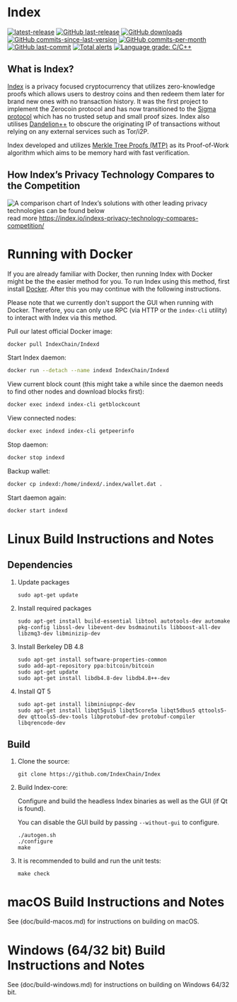 Index
===============

[![latest-release](https://img.shields.io/github/release/IndexChain/Index)](https://github.com/IndexChain/Index/releases)
[![GitHub last-release](https://img.shields.io/github/release-date/IndexChain/Index)](https://github.com/IndexChain/Index/releases)
[![GitHub downloads](https://img.shields.io/github/downloads/IndexChain/Index/total)](https://github.com/IndexChain/Index/releases)
[![GitHub commits-since-last-version](https://img.shields.io/github/commits-since/IndexChain/Index/latest/master)](https://github.com/IndexChain/Index/graphs/commit-activity)
[![GitHub commits-per-month](https://img.shields.io/github/commit-activity/m/IndexChain/Index)](https://github.com/IndexChain/Index/graphs/code-frequency)
[![GitHub last-commit](https://img.shields.io/github/last-commit/IndexChain/Index)](https://github.com/IndexChain/Index/commits/master)
[![Total alerts](https://img.shields.io/lgtm/alerts/g/IndexChain/Index.svg?logo=lgtm&logoWidth=18)](https://lgtm.com/projects/g/IndexChain/Index/alerts/)
[![Language grade: C/C++](https://img.shields.io/lgtm/grade/cpp/g/IndexChain/Index.svg?logo=lgtm&logoWidth=18)](https://lgtm.com/projects/g/IndexChain/Index/context:cpp)

What is Index?
--------------

[Index](https://index.io) is a privacy focused cryptocurrency that utilizes zero-knowledge proofs which allows users to destroy coins and then redeem them later for brand new ones with no transaction history. It was the first project to implement the Zerocoin protocol and has now transitioned to the [Sigma protocol](https://index.io/what-is-sigma-and-why-is-it-replacing-zerocoin-in-index/) which has no trusted setup and small proof sizes. Index also utilises [Dandelion++](https://arxiv.org/abs/1805.11060) to obscure the originating IP of transactions without relying on any external services such as Tor/i2P.

Index developed and utilizes [Merkle Tree Proofs (MTP)](https://arxiv.org/pdf/1606.03588.pdf) as its Proof-of-Work algorithm which aims to be memory hard with fast verification.

How Index’s Privacy Technology Compares to the Competition
--------------
![A comparison chart of Index’s solutions with other leading privacy technologies can be found below](https://index.io/wp-content/uploads/2019/04/index_table_coloured5-01.png) 
read more https://index.io/indexs-privacy-technology-compares-competition/

Running with Docker
===================

If you are already familiar with Docker, then running Index with Docker might be the the easier method for you. To run Index using this method, first install [Docker](https://store.docker.com/search?type=edition&offering=community). After this you may
continue with the following instructions.

Please note that we currently don't support the GUI when running with Docker. Therefore, you can only use RPC (via HTTP or the `index-cli` utility) to interact with Index via this method.

Pull our latest official Docker image:

```sh
docker pull IndexChain/Indexd
```

Start Index daemon:

```sh
docker run --detach --name indexd IndexChain/Indexd
```

View current block count (this might take a while since the daemon needs to find other nodes and download blocks first):

```sh
docker exec indexd index-cli getblockcount
```

View connected nodes:

```sh
docker exec indexd index-cli getpeerinfo
```

Stop daemon:

```sh
docker stop indexd
```

Backup wallet:

```sh
docker cp indexd:/home/indexd/.index/wallet.dat .
```

Start daemon again:

```sh
docker start indexd
```

Linux Build Instructions and Notes
==================================

Dependencies
----------------------
1.  Update packages

        sudo apt-get update

2.  Install required packages

        sudo apt-get install build-essential libtool autotools-dev automake pkg-config libssl-dev libevent-dev bsdmainutils libboost-all-dev libzmq3-dev libminizip-dev

3.  Install Berkeley DB 4.8

        sudo apt-get install software-properties-common
        sudo add-apt-repository ppa:bitcoin/bitcoin
        sudo apt-get update
        sudo apt-get install libdb4.8-dev libdb4.8++-dev

4.  Install QT 5

        sudo apt-get install libminiupnpc-dev
        sudo apt-get install libqt5gui5 libqt5core5a libqt5dbus5 qttools5-dev qttools5-dev-tools libprotobuf-dev protobuf-compiler libqrencode-dev

Build
----------------------
1.  Clone the source:

        git clone https://github.com/IndexChain/Index

2.  Build Index-core:

    Configure and build the headless Index binaries as well as the GUI (if Qt is found).

    You can disable the GUI build by passing `--without-gui` to configure.
        
        ./autogen.sh
        ./configure
        make

3.  It is recommended to build and run the unit tests:

        make check


macOS Build Instructions and Notes
=====================================
See (doc/build-macos.md) for instructions on building on macOS.



Windows (64/32 bit) Build Instructions and Notes
=====================================
See (doc/build-windows.md) for instructions on building on Windows 64/32 bit.
